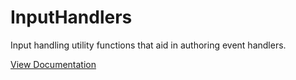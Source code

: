 # InputHandlers

Input handling utility functions that aid in authoring event handlers.

[View Documentation](https://roblox.github.io/focus-navigation/api-reference/input-handlers/)
